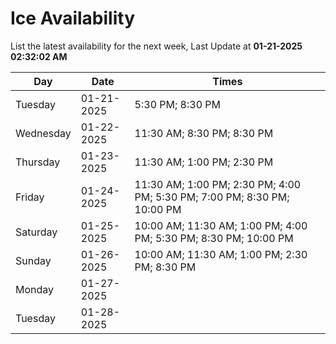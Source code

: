# Ice Availability

List the latest availability for the next week, Last Update at **01-21-2025 02:32:02 AM**

| Day         | Date        | Times       |
| ----------- | ----------- | ----------- |
|Tuesday|01-21-2025|5:30 PM; 8:30 PM|
|Wednesday|01-22-2025|11:30 AM; 8:30 PM; 8:30 PM|
|Thursday|01-23-2025|11:30 AM; 1:00 PM; 2:30 PM|
|Friday|01-24-2025|11:30 AM; 1:00 PM; 2:30 PM; 4:00 PM; 5:30 PM; 7:00 PM; 8:30 PM; 10:00 PM|
|Saturday|01-25-2025|10:00 AM; 11:30 AM; 1:00 PM; 4:00 PM; 5:30 PM; 8:30 PM; 10:00 PM|
|Sunday|01-26-2025|10:00 AM; 11:30 AM; 1:00 PM; 2:30 PM; 8:30 PM|
|Monday|01-27-2025||
|Tuesday|01-28-2025||
